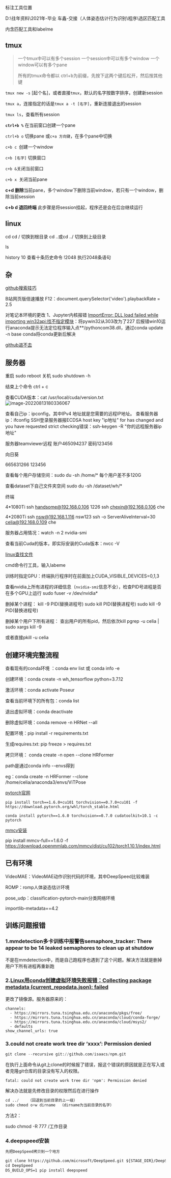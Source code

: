 标注工具位置

D:\往年资料\2021年-毕业 车鑫-交接（人体姿态估计行为识别\程序\选区匹配工具

内含匹配工具和labelme



## tmux

> 一个tmux中可以有多个session
> 一个session中可以有多个window
> 一个window可以有多个pane
>
> 所有的tmux命令都以 ctrl+b为前缀，先按下这两个键后松开，然后按其他键



`tmux new -s` [起个名]，或者直接`tmux`，默认的名字按数字排序，创建新session

`tmux a`，连接指定的话是`tmux a -t [名字]`，重新连接退出的session

`tmux ls`，查看所有session



**`ctrl+b %`** 在当前窗口创建一个pane

`ctrl+b o` 切换pane
或`c+a 方向键`，在多个pane中切换



`c+b c `创建一个window

`c+b [名字]` 切换窗口



`c+b &`关闭当前窗口

`c+b x `关闭当前pane

**c+d 删除**当前pane，多个window下删除当前window，若只有一个window，删除当前session

**c+b d 退回终端** 此步骤是将session挂起，程序还是会在后台继续运行



## linux

cd
cd / 切换到根目录
cd ..或cd ../ 切换到上级目录

ls

history 10 查看十条历史命令
!2048 执行2048条语句

## 杂

[github搜索技巧](https://zhuanlan.zhihu.com/p/356332525)



B站网页版倍速播放
F12：document.querySelector('video').playbackRate = 2.5



对笔记本环境的更改
1、Jupyter内核报错
[ImportError: DLL load failed while importing win32api:找不指定模块](https://blog.csdn.net/jinchenpeng/article/details/118876083)：将pywin32从303改为了227
后报错win10运行anaconda提示无法定位程序输入点**/pythoncom38.dll，通过conda update -n base conda将conda更新后解决

[github进不去](https://zhuanlan.zhihu.com/p/439692081)

## 服务器

重启 sudo reboot
关机 sudo shutdown -h

结束上个命令 ctrl + c



查看CUDA版本：cat /usr/local/cuda/version.txt![image-20220813180336067](E:\MarkDown\picture\image-20220813180336067.png)



查看自己ip：ipconfig，其中IPv4 地址就是您需要的远程IP地址。
查看服务器ip：ifconfig
SSH登录服务器报ECDSA host key "ip地址" for  has changed and you have requested strict checking错误：ssh-keygen -R "你的远程服务器ip地址"

服务器teamviewer远程
账户465094237
密码123456

向日葵

665631266
123456

查看每个用户存储空间：sudo du -sh /home/*
每个用户差不多120G

查看dataset下自己文件夹空间
sudo du -sh /dataset/wh/*



终端

4*1080Ti
ssh handsome@192.168.0.106
1226
ssh chexin@192.168.0.106
che

4*2080Ti
ssh nsw@192.168.1.116
nsw123
ssh -o ServerAliveInterval=30 celia@192.168.0.109
che





服务器占用情况：watch -n 2 nvidia-smi

查看当前Cuda的版本，即实际安装的Cuda版本：nvcc -V

[linux查找文件](https://www.php.cn/linux-475644.html)



cmd命令行工具，输入labeme





训练时指定GPU：终端执行程序时在前面加上CUDA_VISIBLE_DEVICES=0,1,3



查看nvidia上所有进程的详细信息（`nvidia-smi`信息不全），检查PID号进程是否在多个GPU上运行
sudo fuser -v /dev/nvidia*

删掉某个进程：
kill -9 PID(替换进程号)
sudo kill PID(替换进程号)
sudo kill -9 PID(替换进程号)

删掉某个用户下所有进程：
查出用户的所有pid，然后依次kill
pgrep -u celia | sudo xargs kill -9

或者直接pkill -u celia



## 创建环境完整流程

查看现有的conda环境  ：conda env list  或  conda info -e 

创建环境：conda create -n wh_tensorflow python=3.7.12

激活环境：conda activate Poseur

查看当前环境下的所有包：conda list 

退出虚拟环境：conda deactivate

删除虚拟环境：conda remove -n HRNet --all

配置环境：pip install -r requirements.txt

生成requires.txt: pip freeze > requires.txt



拷贝环境： conda create -n open --clone HRFormer

path是通过conda info --envs得到

eg：conda create -n HRFormer --clone /home/celia/anaconda3/envs/ViTPose



[pytorch官网](https://pytorch.org/get-started/previous-versions/)

```
pip install torch==1.6.0+cu101 torchvision==0.7.0+cu101 -f https://download.pytorch.org/whl/torch_stable.html

conda install pytorch==1.6.0 torchvision==0.7.0 cudatoolkit=10.1 -c pytorch
```

[mmcv安装](https://mmcv.readthedocs.io/zh_CN/latest/get_started/installation.html)

pip install mmcv-full==1.6.0 -f https://download.openmmlab.com/mmcv/dist/cu102/torch1.10.1/index.html

## 已有环境

VideoMAE：VideoMAE动作识别代码的环境，其中DeepSpeed比较难装

ROMP：romp人体姿态估计环境

pose_udp：classification-pytorch-main分类网络环境

importlib-metadata==4.2

## 训练问题报错

### 1.mmdetection多卡训练中报警告semaphore_tracker: There appear to be 14 leaked semaphores to clean up at shutdow

不是在mmdetection中，而是自己跑程序也遇到了这个问题。解决方法就是删掉用户下所有进程再重新跑

### 2.[Linux用conda创建虚拟环境失败报错：Collecting package metadata (current_repodata.json): failed](https://blog.csdn.net/XTL151384/article/details/117808228)

更改了镜像源。服务器原来的：

```
channels:
  - https://mirrors.tuna.tsinghua.edu.cn/anaconda/pkgs/free/
  - https://mirrors.tuna.tsinghua.edu.cn/anaconda/cloud/conda-forge/
  - https://mirrors.tuna.tsinghua.edu.cn/anaconda/cloud/msys2/
  - defaults
show_channel_urls: true
```

### 3.could not create work tree dir ‘xxxx’: Permission denied

```python
git clone --recursive git://github.com/isaacs/npm.git
```

在执行上面命令从git上clone的时候报了错误，报这个错误的原因就是正在写入或者克隆git仓库的目录没有写入的权限。

```
fatal: could not create work tree dir 'npm': Permission denied
```

解决办法就是先修改目录的权限然后在进行操作

```python
cd ../    （回退到当前目录的上一级）
sudo chmod o+w dirname  （dirname为当前目录的名字）
```

方法2：

sudo chmod -R 777 /工作目录

### 4.deepspeed安装

```dockerfile
先把DeepSpeed拷贝到一个地方

git clone https://github.com/microsoft/DeepSpeed.git ${STAGE_DIR}/DeepSpeed
cd DeepSpeed
DS_BUILD_OPS=1 pip install deepspeed
```




